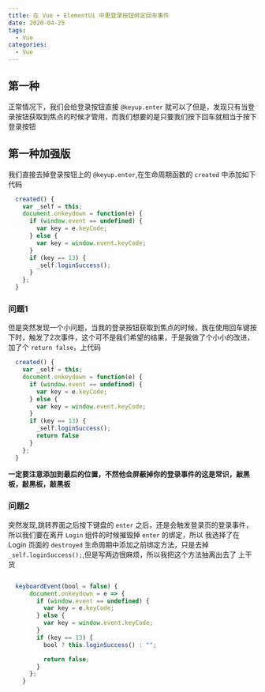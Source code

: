 ```yaml
---
title: 在 Vue + ElementUi 中更登录按钮绑定回车事件
date: 2020-04-25
tags:
  - Vue
categories:
  - Vue
---
```


## 第一种

正常情况下，我们会给登录按钮直接 `@keyup.enter` 就可以了但是，发现只有当登录按钮获取到焦点的时候才管用，而我们想要的是只要我们按下回车就相当于按下登录按钮

## 第一种加强版

我们直接去掉登录按钮上的 `@keyup.enter`,在生命周期函数的 `created` 中添加如下代码

```javascript
  created() {
    var _self = this;
    document.onkeydown = function(e) {
      if (window.event == undefined) {
        var key = e.keyCode;
      } else {
        var key = window.event.keyCode;
      }
      if (key == 13) {
        _self.loginSuccess();
      }
    };
  }
```

### 问题1

但是突然发现一个小问题，当我的登录按钮获取到焦点的时候，我在使用回车键按下时，触发了2次事件，这个可不是我们希望的结果，于是我做了个小小的改进，
加了个 `return false`，上代码

```javascript
  created() {
    var _self = this;
    document.onkeydown = function(e) {
      if (window.event == undefined) {
        var key = e.keyCode;
      } else {
        var key = window.event.keyCode;
      }
      if (key == 13) {
        _self.loginSuccess();
        return false
      }
    };
  }

```

**一定要注意添加到最后的位置，不然他会屏蔽掉你的登录事件的这是常识，敲黑板，敲黑板，敲黑板**

### 问题2
突然发现,跳转界面之后按下键盘的 `enter` 之后，还是会触发登录页的登录事件，所以我们要在离开 `Login` 组件的时候摧毁掉 `enter` 的绑定，所以
我选择了在  Login 页面的 `destroyed` 生命周期中添加之前绑定方法，只是去掉 ` _self.loginSuccess();`,但是写两边很麻烦，所以我把这个方法抽离出去了
上干货

```javascript

  keyboardEvent(bool = false) {
      document.onkeydown = e => {
        if (window.event == undefined) {
          var key = e.keyCode;
        } else {
          var key = window.event.keyCode;
        }
        if (key == 13) {
          bool ? this.loginSuccess() : "";

          return false;
        }
      };
    }

```
